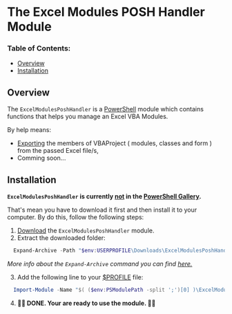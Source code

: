 # The Excel Modules POSH Handler Module #

### Table of Contents: ###

* [Overview](#overview)
* [Installation](#installation "Step-by-step local installation guide")


## Overview ##

The `ExcelModulesPoshHandler` is a [PowerShell](https://learn.microsoft.com/en-us/powershell "Official PowerShell Documentation") module which contains functions that helps you manage an Excel VBA Modules.


By help means:

  * [Exporting](https://github.com/BaronProsimir/ExcelModulesPoshHandler/wiki/Export_ExcelModulesAll "Export-ExcelModulesAll documentation") the members of VBAProject ( modules, classes and form ) from the passed Excel file/s,
  * Comming soon...

## Installation ##

**`ExcelModulesPoshHandler` is currently <ins>not</ins> in the [PowerShell Gallery](https://www.powershellgallery.com "PowerShell Gallery | Home").**  

That's mean you have to download it first and then install it to your computer. By do this, follow the following steps:

  1. [Download](https://github.com/BaronProsimir/ExcelModulesPoshHandler/archive/refs/heads/master.zip) the `ExcelModulesPoshHandler` module.
  2. Extract the downloaded folder:

  ```PowerShell
    Expand-Archive -Path "$env:USERPROFILE\Downloads\ExcelModulesPoshHandler-master.zip" -DestinationPath "$( ($env:PSModulePath -split ';')[0] )";
  ```

  *More info about the `Expand-Archive` command you can find [here.](https://learn.microsoft.com/en-us/powershell/module/microsoft.powershell.archive/expand-archive?view=powershell-5.1 "Expand-Archive reference")*

  3. Add the following line to your [$PROFILE](https://learn.microsoft.com/en-us/powershell/module/microsoft.powershell.core/about/about_profiles?view=powershell-5.1#the-profile-variable "about Profiles - The $PROFILE variable") file:

  ```PowerShell
    Import-Module -Name "$( ($env:PSModulePath -split ';')[0] )\ExcelModulesPoshHandler-master\ExcelModulesPoshHandler.psd1";
  ```

  4. **🎉🎉 DONE. Your are ready to use the module. 🎉🎉** 
